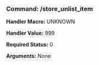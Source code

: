 ### Command: /store_unlist_item

**Handler Macro:** UNKNOWN

**Handler Value:** 999

**Required Status:** 0

**Arguments:**
None
